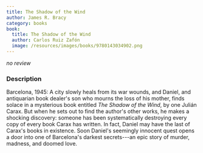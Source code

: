 ```yaml
---
title: The Shadow of the Wind
author: James R. Bracy
category: books
book:
  title: The Shadow of the Wind
  author: Carlos Ruiz Zafón
  image: /resources/images/books/9780143034902.png
---
```


*no review*

### Description

Barcelona, 1945: A city slowly heals from its war wounds, and Daniel,
and antiquarian book dealer's son who mourns the loss of his mother,
finds solace in a mysterious book entitled *The Shadow of the Wind*,
by one Julián Carax. But when he sets out to find the author's other
works, he makes a shocking discovery: someone has been systematically
destroying every copy of every book Carax has written. In fact, Daniel
may have the last of Carax's books in existence. Soon Daniel's
seemingly innocent quest opens a door into one of Barcelona's darkest
secrets---an epic story of murder, madness, and doomed love.
